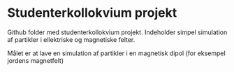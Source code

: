 # Studenterkollokvium projekt
Github folder med studenterkollokvium projekt. Indeholder simpel simulation af partikler i ellektriske og magnetiske felter.

Målet er at lave en simulation af partikler i en magnetisk dipol (for eksempel jordens magnetfelt) 
